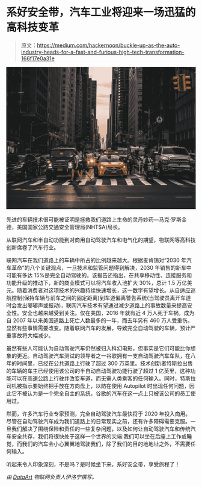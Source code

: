 # 系好安全带，汽车工业将迎来一场迅猛的高科技变革

> 原文：<https://medium.com/hackernoon/buckle-up-as-the-auto-industry-heads-for-a-fast-and-furious-high-tech-transformation-166f17e0a31e>

![](img/d025cebbb7636b273b06bbffe097b546.png)

先进的车辆技术很可能被证明是拯救我们道路上生命的灵丹妙药—马克·罗斯金德，美国国家公路交通安全管理局(NHTSA)局长。

从联网汽车和半自动功能到对商用自动驾驶汽车和电气化的期望，物联网等高科技创新席卷了汽车行业。

联网汽车在我们道路上的车辆中所占的比例越来越大。根据麦肯锡对“2030 年汽车革命”的八个关键观点，一旦技术和监管问题得到解决，2030 年销售的新车中可能有多达 15%是完全自动驾驶的。该报告还指出，在共享移动性、连接服务和功能升级的推动下，新的商业模式可以将汽车收入池扩大 30%，总计 1.5 万亿美元。随着消费者对这项技术的兴趣持续快速增长，这一数字有望增长。从自适应巡航控制(保持车辆与前车之间的固定距离)到车道偏离警告系统(当驾驶员离开车道时会发出嘟嘟声或振动)，联网汽车技术有望通过减少道路上的事故数量来提高安全性。安全也越来越受到关注。仅在美国，2016 年就有近 4 万人死于车祸，成为自 2007 年以来美国道路上死亡人数最多的一年，而去年另有 460 万人受重伤。显然有些事情需要改变。随着联网汽车的发展，导致完全自动驾驶的车辆，预计严重事故将大幅减少。

虽然有些人可能认为自动驾驶汽车仍然被归入科幻电影，但事实是它们可能比你想象的更近。自动驾驶汽车测试的领导者之一谷歌拥有一支自动驾驶汽车车队，在八年的时间里，已经在公共道路上行驶了超过 300 万英里。技术创新者特斯拉出售的车辆的车主已经使用该公司的半自动自动驾驶功能行驶了超过 1 亿英里，这种功能可以在高速公路上行驶并改变车道，而无需人类乘客的任何输入。同时，特斯拉司机被指示要始终把手放在方向盘上，以防在使用 Autopilot 时出现任何问题，因此它不被认为是一个完全自主的系统，谷歌的汽车在这一点上只被该公司的员工使用过。

然而，许多汽车行业专家预测，完全自动驾驶汽车最快将于 2020 年投入商用。尽管在自动驾驶汽车成为我们道路上的日常现实之前，还有许多障碍需要克服。一旦我们解决了围绕保险和责任的一些复杂问题，以及如何让自动驾驶汽车和传统汽车安全共存，我们将很快处于这样一个世界的尖端:我们可以坐在后座上工作或睡觉，而我们的汽车会小心翼翼地驾驶我们，除了我们的目的地地址之外，不需要任何输入。

听起来令人印象深刻，不是吗？是时候坐下来，系好安全带，享受旅程了！

*由* [*DataArt*](https://www.dataart.com/industry/iot-and-m2m-solutions?utm_source=medium&utm_medium=social&utm_campaign=i-spring-2018) *物联网负责人伊洛宁撰写。*